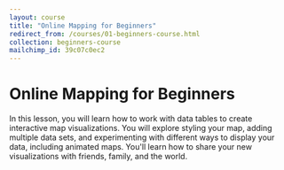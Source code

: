 ```yaml
---
layout: course
title: "Online Mapping for Beginners"
redirect_from: /courses/01-beginners-course.html
collection: beginners-course
mailchimp_id: 39c07c0ec2
---
```

# Online Mapping for Beginners

In this lesson, you will learn how to work with data tables to create interactive map visualizations. You will
explore styling your map, adding multiple data sets, and experimenting with different ways to display your data,
including animated maps. You'll learn how to share your new visualizations with friends, family, and the world.
